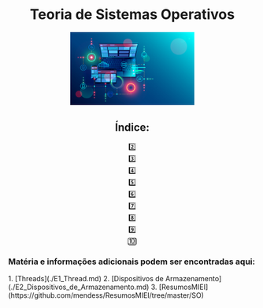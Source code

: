 <div id="header" align="center">
<h1> Teoria de Sistemas Operativos </h1>
<img src="/img/os-main.png" alt="osmain" width="50%" height="50%">
</div>

<div id="index" align="center">
 
<h2> Índice: </h2>

<div  id="0" align="center">
<a Conceitos Básicos href="00_Conceitos_B%C3%A1sicos.md"> </a>
</div> 
<div  id="1" align="center">
<a href="01_Ficheiros.md" Ficheiros> </a>
</div> 
<div  id="2" align="center">
2️⃣
<a href="./02_Processos.md" Processos> </a>
</div>
<div  id="3" align="center">
3️⃣
<a href="./03_Pipes.md" Pipes> </a>
</div>
<div  id="4" align="center">
4️⃣
<a href="./04_Escalonamento_de_Processos.md" Escalonamento de Processos> </a>
</div>
<div  id="5" align="center">
5️⃣
<a href="./05_Sincronização_de_Processos.md" Sincronização de Processos> </a>
</div> 
<div  id="6" align="center">
6️⃣
<a href="./06_Semáforos.md" Semáforos> </a>
</div> 
<div  id="7" align="center">
7️⃣
<a href="./07_Starvation_e_Deadlock.md" Starvation e DeadLock> </a>
</div> 
<div  id="8" align="center">
8️⃣
<a href="./08_Gestão_de_Memória.md" Gestão de Memória> </a>
</div> 
<div  id="9" align="center">
9️⃣
<a href="./09_Segmentation_e_Paging.md" Segmentation e Paging> </a>
</div> 
<div  id="10" align="center">
🔟
<a href="./10_Memória_Virtual.md" Memória Virtual> </a>
</div>
</div>

 
<h3> Matéria e informações adicionais podem ser encontradas aqui:</h3>
 1. [Threads](./E1_Thread.md)
 2. [Dispositivos de Armazenamento](./E2_Dispositivos_de_Armazenamento.md)
 3. [ResumosMIEI](https://github.com/mendess/ResumosMIEI/tree/master/SO)


